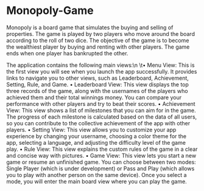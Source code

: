 # Monopoly-Game
Monopoly is a board game that simulates the buying and selling of properties. 
The game is played by two players who move around the board according to the roll of two dice. 
The objective of the game is to become the wealthiest player by buying and renting with other players. 
The game ends when one player has bankrupted the other.

The application contains the following main views:\n
\t•	Menu View: This is the first view you will see when you launch the app successfully. It provides links to navigate you to other views, such as Leaderboard, Achievement, Setting, Rule, and Game.
  •	Leaderboard View: This view displays the top three records of the game, along with the usernames of the players who achieved them and their total winnings money. You can compare your performance with other players and try to beat their scores.
  •	Achievement View: This view shows a list of milestones that you can aim for in the game. The progress of each milestone is calculated based on the data of all users, so you can contribute to the collective achievement of the app with other players.
  •	Setting View: This view allows you to customize your app experience by changing your username, choosing a color theme for the app, selecting a language, and adjusting the difficulty level of the game play.
  •	Rule View: This view explains the custom rules of the game in a clear and concise way with pictures.
  •	Game View: This view lets you start a new game or resume an unfinished game. You can choose between two modes: Single Player (which is under development) or Pass and Play (which allows you to play with another person on the same device). Once you select a mode, you will enter the main board view where you can play the game.
